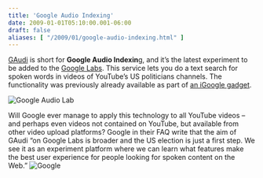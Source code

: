 ```yaml
---
title: 'Google Audio Indexing'
date: 2009-01-01T05:10:00.001-06:00
draft: false
aliases: [ "/2009/01/google-audio-indexing.html" ]
---
```


[GAudi](http://labs.google.com/gaudi) is short for **Google Audio Indexin**g, and it’s the latest experiment to be added to the [Google Labs](http://labs.google.com/). This service lets you do a text search for spoken words in videos of YouTube’s US politicians channels. The functionality was previously already available as part of [an iGoogle gadget](http://blogoscoped.com/archive/2008-07-15-n73.html).

![](http://blogoscoped.com/files/gaudi-large.png "Google Audio Lab")

Will Google ever manage to apply this technology to all YouTube videos – and perhaps even videos not contained on YouTube, but available from other video upload platforms? Google in their FAQ write that the aim of GAudi “on Google Labs is broader and the US election is just a first step. We see it as an experiment platform where we can learn what features make the best user experience for people looking for spoken content on the Web.” ![](http://www.google.com/images/nav_logo3.png "Google")